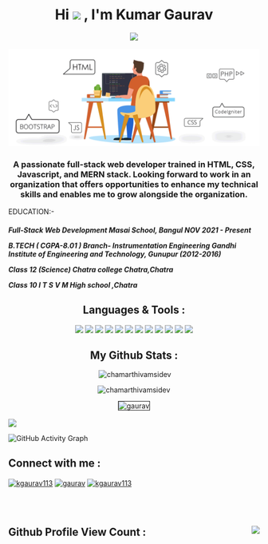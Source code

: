  
<h1 align="center">Hi <img src = "https://raw.githubusercontent.com/MartinHeinz/MartinHeinz/master/wave.gif" width = 30px> , I'm Kumar Gaurav</h1>
<p align='center'> </h1>
<p align="center">
<a align="center" href="https://github.com/DenverCoder1/readme-typing-svg"><img src="https://readme-typing-svg.herokuapp.com?&font=IBM+Plex+Sans&color=d25f2c&size=25&lines=Welcome+to+my+GitHub+Profile!;I'm+a+Full-Stack+web+developer." /></a>
</p>

<img src="https://raw.githubusercontent.com/chamarthivamsidev/chamarthivamsidev/main/images/web_development.gif" />

<h3 align="center">A passionate full-stack web developer trained in HTML, CSS, Javascript, and MERN stack. Looking forward to work in an organization that offers opportunities
to enhance my technical skills and enables me to grow alongside the organization.<br>


</h3>
EDUCATION:-
<h5>Full-Stack Web Development
Masai School, Bangul
NOV  2021 - Present

B.TECH ( CGPA-8.01 )
Branch- Instrumentation Engineering
Gandhi Institute of Engineering and Technology, Gunupur
(2012-2016)


Class 12 (Science)
Chatra college Chatra,Chatra


Class 10 
I T S V M High school ,Chatra</h5>




<h2 align="center"> Languages & Tools :</h2>
<p align="center"> <img src = "https://img.shields.io/badge/-HTML5-E34F26?style=flat&logo=html5&logoColor=white">
  <img src = "https://img.shields.io/badge/-CSS3-1572B6?style=flat&logo=css3&logoColor=white">
  <img src="https://img.shields.io/badge/-JavaScript-eed718?style=flat&logo=javascript&logoColor=ffffff"> 
<img src="https://img.shields.io/badge/-React-000000?style=flat&logo=react&logoColor=00c8ff"> 
  <img src="https://img.shields.io/badge/-Redux-764abc?style=flat&logo=redux&logoColor=white"> 
  <img src="https://img.shields.io/badge/-Bootstrap-563D7C?style=flat&logo=bootstrap&logoColor=white"> 
  <img src="https://img.shields.io/badge/Material--UI-0081CB?logo=material-ui&logoColor=white"> 
  <img src="https://img.shields.io/badge/styled--components-DB7093?style=flat&logo=styled-components&logoColor=white"> 
<!--   <img src="https://img.shields.io/badge/-MongoDB-4DB33D?style=flat&logo=mongodb&logoColor=FFFFFF"> <img src="https://img.shields.io/badge/redis-CC0000.svg?style=flat&logo=redis&logoColor=white"> -->
  <img src="https://img.shields.io/badge/-Node.js-3C873A?style=flat&logo=Node.js&logoColor=white">
<!--   <img src="https://img.shields.io/badge/Express.js-000000?style=flat&logo=express&logoColor=white"> 
  <img src="https://img.shields.io/badge/Postman-FF6C37?style=flat&logo=Postman&logoColor=white"> 
  <img src="https://img.shields.io/badge/npm-CB3837?style=flat&logo=npm&logoColor=white">  -->
  <img src="http://img.shields.io/badge/-Git-F1502F?style=flat&logo=git&logoColor=FFFFFF"> 
  <img src="http://img.shields.io/badge/-Github-000000?style=flat&logo=github&logoColor=FFFFFF"> 
  <img src="https://img.shields.io/badge/Netlify-00C7B7?style=flat&logo=netlify&logoColor=white">
<!--   <img src="https://img.shields.io/badge/Heroku-430098?style=flat&logo=heroku&logoColor=white"> 
  <img src="http://img.shields.io/badge/-VS%20Code-007ACC?style=flat&logo=visual%20studio%20code&logoColor=white"> </p>
 
<!-- <p align="center"> 
<img src="https://img.icons8.com/color/48/000000/html-5.png"/>  
   <img src="https://img.icons8.com/color/48/000000/css3.png"/>
   <img src="https://img.icons8.com/color/48/000000/javascript.png"/>
   <a href="https://reactjs.org/" target="_blank" rel="noreferrer"> <img src="https://raw.githubusercontent.com/devicons/devicon/master/icons/react/react-original-wordmark.svg"    alt="react" width="40" height="40"/> </a>
    <img src="https://img.icons8.com/color/48/000000/nodejs.png"/>
    <img src="https://raw.githubusercontent.com/devicons/devicon/master/icons/mongodb/mongodb-original-wordmark.svg" alt="mongodb" width="48" height="48"/>
    <img src="https://raw.githubusercontent.com/devicons/devicon/master/icons/express/express-original-wordmark.svg" alt="express" width="40" height="40"/>
  <a href="https://getbootstrap.com" target="_blank" rel="noreferrer"> <img src="https://raw.githubusercontent.com/devicons/devicon/master/icons/bootstrap/bootstrap-plain-wordmark.svg" alt="bootstrap" width="40" height="40"/> </a>
    <img src="https://www.vectorlogo.zone/logos/getpostman/getpostman-icon.svg" alt="postman" width="45" height="45"/> 
    <img src="https://img.icons8.com/color/48/000000/git.png"/>
   <img src="https://cdn.jsdelivr.net/gh/devicons/devicon/icons/heroku/heroku-plain-wordmark.svg" width="45" height="45" />
  <img src="https://cdn.jsdelivr.net/gh/devicons/devicon/icons/materialui/materialui-original.svg" width="45" height="45"/>


</p> -->

<h2 align="center"> My Github Stats : </h2>
    
<p align="center">&nbsp;<img width="50%"  margin-top="30" src="https://github-readme-stats.vercel.app/api?username=Kgaurav113&show_icons=true&locale=en" alt="chamarthivamsidev" /></p>
 
 <p align="center"><img width="50%" src="https://github-readme-streak-stats.herokuapp.com/?user=Kgaurav113&" alt="chamarthivamsidev" /></p>

<p align="center"><img width="50%" border="1" margin-bottom= "30" src="https://github-readme-stats.vercel.app/api/top-langs?username=Kgaurav113&show_icons=true&locale=en&layout=compact" alt="gaurav" /></p>

<img align="center" src="https://github-readme-stats.vercel.app/api/top-langs/?username=Kgaurav113&layout=compact&theme=vue&hide_border=true" />

![GitHub Activity Graph](https://activity-graph.herokuapp.com/graph?username=Kgaurav113)


<h2> Connect with me :  </h2>

<p>
  
  <a href="https://twitter.com/kgaurav113" target="_blank"><img align="center" src="https://raw.githubusercontent.com/rahuldkjain/github-profile-readme-generator/master/src/images/icons/Social/twitter.svg" alt="kgaurav113" height="30" width="40" /></a>
  <a href="https://www.linkedin.com/in/kgaurav501/" target="_blank"><img align="center" src="https://raw.githubusercontent.com/rahuldkjain/github-profile-readme-generator/master/src/images/icons/Social/linked-in-alt.svg" alt="gaurav" height="30" width="40" /></a>
   <a href="https://kumargauravportfolio.vercel.app/" target="_blank"><img align="center" src="https://www.seekpng.com/png/detail/154-1545314_portfolio-icon-sales.png" alt="kgaurav113" height="40" width="50" /></a>
 
</p>

<br>
<br>
<h2> Github Profile View Count :<img align="right" src="https://profile-counter.glitch.me/Kgaurav113/count.svg" /></h2>
